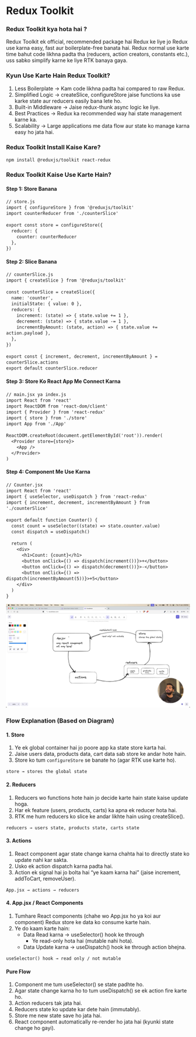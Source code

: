 # Redux Toolkit

### Redux Toolkit kya hota hai ?

Redux Toolkit ek official, recommended package hai Redux ke liye jo Redux use karna easy, fast aur boilerplate-free banata hai.
Redux normal use karte time bahut code likhna padta tha (reducers, action creators, constants etc.), uss sabko simplify karne ke liye RTK banaya gaya.

### Kyun Use Karte Hain Redux Toolkit?

1. Less Boilerplate → Kam code likhna padta hai compared to raw Redux.
2. Simplified Logic → createSlice, configureStore jaise functions ka use karke state aur reducers easily bana lete ho.
3. Built-in Middleware → Jaise redux-thunk async logic ke liye.
4. Best Practices → Redux ka recommended way hai state management karne ka.
5. Scalability → Large applications me data flow aur state ko manage karna easy ho jata hai.

### Redux Toolkit Install Kaise Kare?

```
npm install @reduxjs/toolkit react-redux
```

### Redux Toolkit Kaise Use Karte Hain?

#### Step 1: Store Banana

```
// store.js
import { configureStore } from '@reduxjs/toolkit'
import counterReducer from './counterSlice'

export const store = configureStore({
  reducer: {
    counter: counterReducer
  },
})
```

#### Step 2: Slice Banana

```
// counterSlice.js
import { createSlice } from '@reduxjs/toolkit'

const counterSlice = createSlice({
  name: 'counter',
  initialState: { value: 0 },
  reducers: {
    increment: (state) => { state.value += 1 },
    decrement: (state) => { state.value -= 1 },
    incrementByAmount: (state, action) => { state.value += action.payload },
  },
})

export const { increment, decrement, incrementByAmount } = counterSlice.actions
export default counterSlice.reducer
```

#### Step 3: Store Ko React App Me Connect Karna

```
// main.jsx ya index.js
import React from 'react'
import ReactDOM from 'react-dom/client'
import { Provider } from 'react-redux'
import { store } from './store'
import App from './App'

ReactDOM.createRoot(document.getElementById('root')).render(
  <Provider store={store}>
    <App />
  </Provider>
)
```

#### Step 4: Component Me Use Karna

```
// Counter.jsx
import React from 'react'
import { useSelector, useDispatch } from 'react-redux'
import { increment, decrement, incrementByAmount } from './counterSlice'

export default function Counter() {
  const count = useSelector((state) => state.counter.value)
  const dispatch = useDispatch()

  return (
    <div>
      <h1>Count: {count}</h1>
      <button onClick={() => dispatch(increment())}>+</button>
      <button onClick={() => dispatch(decrement())}>-</button>
      <button onClick={() => dispatch(incrementByAmount(5))}>+5</button>
    </div>
  )
}
```

![alt text](<./public/images/Screenshot%20(60).png>)

### Flow Explanation (Based on Diagram)

#### 1. Store

1. Ye ek global container hai jo poore app ka state store karta hai.
2. Jaise users data, products data, cart data sab store ke andar hote hain.
3. Store ko tum `configureStore` se banate ho (agar RTK use karte ho).

```
store → stores the global state
```

#### 2. Reducers

1. Reducers wo functions hote hain jo decide karte hain state kaise update hoga.
2. Har ek feature (users, products, carts) ka apna ek reducer hota hai.
3. RTK me hum reducers ko slice ke andar likhte hain using createSlice().

```
reducers → users state, products state, carts state
```

#### 3. Actions

1. React component agar state change karna chahta hai to directly state ko update nahi kar sakta.
2. Usko ek action dispatch karna padta hai.
3. Action ek signal hai jo bolta hai “ye kaam karna hai” (jaise increment, addToCart, removeUser).

```
App.jsx → actions → reducers
```

#### 4. App.jsx / React Components

1. Tumhare React components (chahe wo App.jsx ho ya koi aur component) Redux store ke data ko consume karte hain.
2. Ye do kaam karte hain:
   - Data Read karna → useSelector() hook ke through
     - Ye read-only hota hai (mutable nahi hota).
   - Data Update karna → useDispatch() hook ke through action bhejna.

```
useSelector() hook → read only / not mutable
```

#### Pure Flow

1. Component me tum useSelector() se state padhte ho.
2. Agar state change karna ho to tum useDispatch() se ek action fire karte ho.
3. Action reducers tak jata hai.
4. Reducers state ko update kar dete hain (immutably).
5. Store me new state save ho jata hai.
6. React component automatically re-render ho jata hai (kyunki state change ho gayi).
